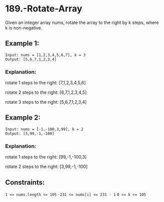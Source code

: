 # 189.-Rotate-Array
Given an integer array nums, rotate the array to the right by k steps, where k is non-negative.

## Example 1:
```
Input: nums = [1,2,3,4,5,6,7], k = 3
Output: [5,6,7,1,2,3,4]
```
### Explanation:
rotate 1 steps to the right: [7,1,2,3,4,5,6]

rotate 2 steps to the right: [6,7,1,2,3,4,5]

rotate 3 steps to the right: [5,6,7,1,2,3,4]
## Example 2:
```
Input: nums = [-1,-100,3,99], k = 2
Output: [3,99,-1,-100]

```
### Explanation: 
rotate 1 steps to the right: [99,-1,-100,3]

rotate 2 steps to the right: [3,99,-1,-100]
 

## Constraints:

`1 <= nums.length <= 105`
`-231 <= nums[i] <= 231 - 1`
`0 <= k <= 105`
